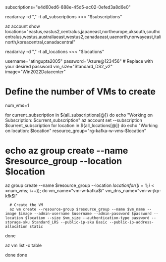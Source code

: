 subscriptions="e4d60ed6-888e-45d5-ac02-0efed3a8d6e0"

readarray -d "," -t all_subscriptions <<< "$subscriptions"

az account show
locations="eastus,eastus2,centralus,japaneast,northeurope,uksouth,southcentralus,westus,australiaeast,westus2,canadaeast,uaenorth,norwayeast,italinorth,koreacentral,canadacentral"

readarray -d "," -t all_locations <<< "$locations"

username="atingupta2005"
password="Azure@123456" # Replace with your desired password
vm_size="Standard_DS2_v2"
image="Win2022Datacenter"

# Define the number of VMs to create

num_vms=1

for current_subscription in ${all_subscriptions[@]}
do
 echo "Working on Subscription: $current_subscription"
 az account set --subscription $current_subscription
 for location in ${all_locations[@]}
 do
  echo "Working on location: $location"
  resource_group="rg-kafka-w-vms-$location"
  # echo az group create --name $resource_group --location $location
  az group create --name $resource_group --location $location
  for ((i=1; i<=$num_vms; i++)); do
      vm_name="vm-w-kafka$i"
      vm_dns_name="vm-w-jkp-kfk$i"

      # Create the VM
      az vm create --resource-group $resource_group --name $vm_name --image $image --admin-username $username --admin-password $password --location $location --size $vm_size --authentication-type password --storage-sku Standard_LRS --public-ip-sku Basic --public-ip-address-allocation static
  done
  
  az vm list -o table

 done
done
